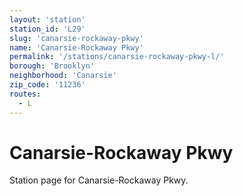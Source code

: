 ```yaml
---
layout: 'station'
station_id: 'L29'
slug: 'canarsie-rockaway-pkwy'
name: 'Canarsie-Rockaway Pkwy'
permalink: '/stations/canarsie-rockaway-pkwy-l/'
borough: 'Brooklyn'
neighborhood: 'Canarsie'
zip_code: '11236'
routes:
  - L
---
```

# Canarsie-Rockaway Pkwy

Station page for Canarsie-Rockaway Pkwy.

